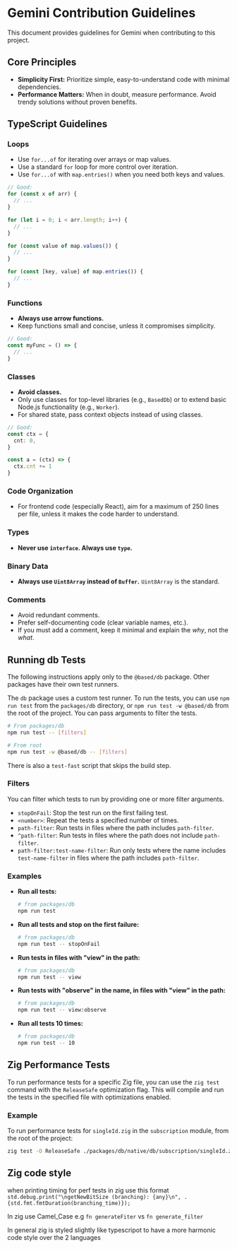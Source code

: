 # Gemini Contribution Guidelines

This document provides guidelines for Gemini when contributing to this project.

## Core Principles

- **Simplicity First:** Prioritize simple, easy-to-understand code with minimal dependencies.
- **Performance Matters:** When in doubt, measure performance. Avoid trendy solutions without proven benefits.

## TypeScript Guidelines

### Loops

- Use `for...of` for iterating over arrays or map values.
- Use a standard `for` loop for more control over iteration.
- Use `for...of` with `map.entries()` when you need both keys and values.

```typescript
// Good:
for (const x of arr) {
  // ...
}

for (let i = 0; i < arr.length; i++) {
  // ...
}

for (const value of map.values()) {
  // ...
}

for (const [key, value] of map.entries()) {
  // ...
}
```

### Functions

- **Always use arrow functions.**
- Keep functions small and concise, unless it compromises simplicity.

```typescript
// Good:
const myFunc = () => {
  // ...
}
```

### Classes

- **Avoid classes.**
- Only use classes for top-level libraries (e.g., `BasedDb`) or to extend basic Node.js functionality (e.g., `Worker`).
- For shared state, pass context objects instead of using classes.

```typescript
// Good:
const ctx = {
  cnt: 0,
}

const a = (ctx) => {
  ctx.cnt += 1
}
```

### Code Organization

- For frontend code (especially React), aim for a maximum of 250 lines per file, unless it makes the code harder to understand.

### Types

- **Never use `interface`. Always use `type`.**

### Binary Data

- **Always use `Uint8Array` instead of `Buffer`.** `Uint8Array` is the standard.

### Comments

- Avoid redundant comments.
- Prefer self-documenting code (clear variable names, etc.).
- If you must add a comment, keep it minimal and explain the _why_, not the _what_.

## Running db Tests

The following instructions apply only to the `@based/db` package. Other packages have their own test runners.

The `db` package uses a custom test runner. To run the tests, you can use `npm run test` from the `packages/db` directory, or `npm run test -w @based/db` from the root of the project. You can pass arguments to filter the tests.

```bash
# From packages/db
npm run test -- [filters]

# From root
npm run test -w @based/db -- [filters]
```

There is also a `test-fast` script that skips the build step.

### Filters

You can filter which tests to run by providing one or more filter arguments.

- `stopOnFail`: Stop the test run on the first failing test.
- `<number>`: Repeat the tests a specified number of times.
- `path-filter`: Run tests in files where the path includes `path-filter`.
- `^path-filter`: Run tests in files where the path does not include `path-filter`.
- `path-filter:test-name-filter`: Run only tests where the name includes `test-name-filter` in files where the path includes `path-filter`.

### Examples

- **Run all tests:**
  ```bash
  # from packages/db
  npm run test
  ```
- **Run all tests and stop on the first failure:**
  ```bash
  # from packages/db
  npm run test -- stopOnFail
  ```
- **Run tests in files with "view" in the path:**
  ```bash
  # from packages/db
  npm run test -- view
  ```
- **Run tests with "observe" in the name, in files with "view" in the path:**
  ```bash
  # from packages/db
  npm run test -- view:observe
  ```
- **Run all tests 10 times:**
  ```bash
  # from packages/db
  npm run test -- 10
  ```

## Zig Performance Tests

To run performance tests for a specific Zig file, you can use the `zig test` command with the `ReleaseSafe` optimization flag. This will compile and run the tests in the specified file with optimizations enabled.

### Example

To run performance tests for `singleId.zig` in the `subscription` module, from the root of the project:

```bash
zig test -O ReleaseSafe ./packages/db/native/db/subscription/singleId.zig
```

## Zig code style

when printing timing for perf tests in zig use this format
`std.debug.print("\ngetNewBitSize (branching): {any}\n", .{std.fmt.fmtDuration(branching_time)});`

In zig use Camel_Case e.g `fn generateFiter` vs `fn generate_filter`

In general zig is styled slightly like typescripot to have a more harmonic code style over the 2 languages
